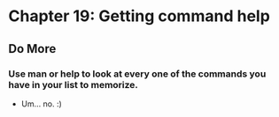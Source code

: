 
# Chapter 19: Getting command help

## Do More

### Use man or help to look at every one of the commands you have in your list to memorize.

 - Um… no.  :)